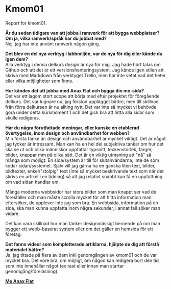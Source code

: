 Kmom01
===============================

Report for kmom01.


**Är du sedan tidigare van att jobba i ramverk för att bygga webbplatser? Om ja, vilka ramverk/språk har du jobbat med?**  
Nej, jag har inte använt ramverk någon gång.

**Det blev en del nya verktyg i labbmiljön, var de nya för dig eller kände du igen dem?**  
Alla verktyg i denna delkurs *design* är nya för mig. Jag hade hört talas om Github och att det är ett versionshanteringsystem. Jag kände igen stilen att skriva med Markdown från verktyget Trello, men har inte vetat vad det heter eller vilka möjligheter som finns.

**Hur kändes det att jobba med Anax Flat och bygga din me-sida?**  
Det var ett lagom stort scope att börja med efter projektet för föregående delkurs. Det var lugnare nu, jag förstod upplägget bättre, men till skillnad från förra delkursen är nu allting nytt. Det var inte så mycket vi behövde göra under detta kursmoment 1 och det gick bra att hitta alla sidor som skulle redigeras.

**Har du några förutfattade meningar, eller kanske en etablerad övertygelse, inom design och användbarhet för webben?**  
Min första tanke är: design och användbarhet är mycket viktigt. Det är något jag tycker är intressant. Man kan ha en hel del subjektiva tankar om hur det ska se ut och olika människor uppfattar typsnitt, teckenstorlek, färger, bilder, knappar mm på olika sätt. Det är en viktig utmaning att "nå" så många som möjligt. En sida/system är till för slutanvändarna, inte de som kodar sidan/systemet. Själv vill jag gärna ha en ganska liten text, bilder, bildtexter, enkel/"stolpig" text (inte så mycket beskrivande text som när det skrivs en artikel i en tidning) så att jag relativt snabbt kan få en uppfattning om vad sidan handlar om.

Många moderna webbsidor har stora bilder som man knappt ser vad de föreställer och man måste scrolla mycket för att hitta information man eftersöker, de upplever inte jag som bra. En webbsida, information på en sida, ska man kunna uppfatta inom några sekunder, i annat fall söker man vidare.

Det kan vara skillnad hur man tänker designmässigt beroende på om man bygger ett webb-baserat system eller om det gäller en hemsida för ett företag.

**Det fanns videor som kompletterade artiklarna, hjälpte de dig att förstå materialet bättre?**  
Ja, jag tittade på flera av dem inkl genomgången av kmom01 och de var mycket bra. Det vore bra, om möjligt, om någon kan redigera bort den tid som inte innehåller något (ex rast eller innan man startar genomgång/föreläsning).

**[Me Anax Flat](http://www.student.bth.se/~anbp17/dbwebb-kurser/design/me/anax-flat/htdocs/index.php)**  
